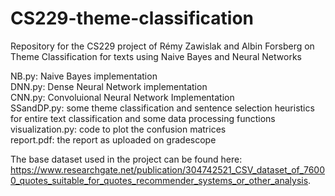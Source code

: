 # CS229-theme-classification
Repository for the CS229 project of Rémy Zawislak and Albin Forsberg on Theme Classification for texts using Naive Bayes and Neural Networks

NB.py: Naive Bayes implementation  
DNN.py: Dense Neural Network implementation    
CNN.py: Convoluional Neural Network Implementation  
SSandDP.py: some theme classification and sentence selection heuristics for entire text classification and some data processing functions  
visualization.py: code to plot the confusion matrices  
report.pdf: the report as uploaded on gradescope  

The base dataset used in the project can be found here: https://www.researchgate.net/publication/304742521_CSV_dataset_of_76000_quotes_suitable_for_quotes_recommender_systems_or_other_analysis.
